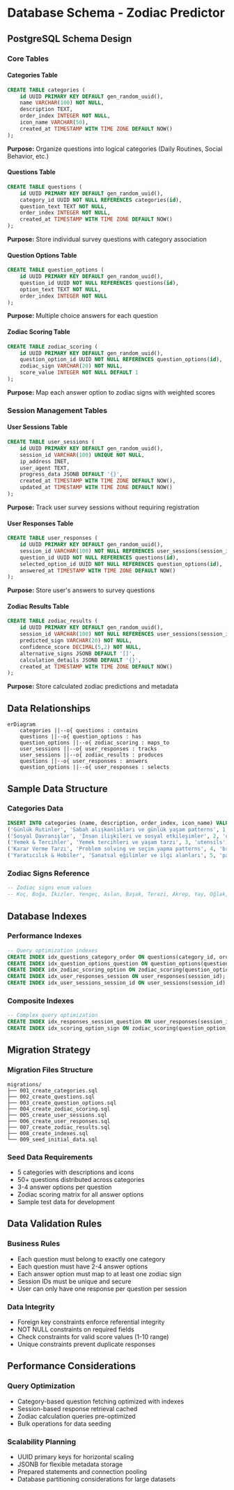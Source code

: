 # Database Schema - Zodiac Predictor

## PostgreSQL Schema Design

### Core Tables

#### Categories Table
```sql
CREATE TABLE categories (
    id UUID PRIMARY KEY DEFAULT gen_random_uuid(),
    name VARCHAR(100) NOT NULL,
    description TEXT,
    order_index INTEGER NOT NULL,
    icon_name VARCHAR(50),
    created_at TIMESTAMP WITH TIME ZONE DEFAULT NOW()
);
```

**Purpose:** Organize questions into logical categories (Daily Routines, Social Behavior, etc.)

#### Questions Table
```sql
CREATE TABLE questions (
    id UUID PRIMARY KEY DEFAULT gen_random_uuid(),
    category_id UUID NOT NULL REFERENCES categories(id),
    question_text TEXT NOT NULL,
    order_index INTEGER NOT NULL,
    created_at TIMESTAMP WITH TIME ZONE DEFAULT NOW()
);
```

**Purpose:** Store individual survey questions with category association

#### Question Options Table
```sql
CREATE TABLE question_options (
    id UUID PRIMARY KEY DEFAULT gen_random_uuid(),
    question_id UUID NOT NULL REFERENCES questions(id),
    option_text TEXT NOT NULL,
    order_index INTEGER NOT NULL
);
```

**Purpose:** Multiple choice answers for each question

#### Zodiac Scoring Table
```sql
CREATE TABLE zodiac_scoring (
    id UUID PRIMARY KEY DEFAULT gen_random_uuid(),
    question_option_id UUID NOT NULL REFERENCES question_options(id),
    zodiac_sign VARCHAR(20) NOT NULL,
    score_value INTEGER NOT NULL DEFAULT 1
);
```

**Purpose:** Map each answer option to zodiac signs with weighted scores

### Session Management Tables

#### User Sessions Table
```sql
CREATE TABLE user_sessions (
    id UUID PRIMARY KEY DEFAULT gen_random_uuid(),
    session_id VARCHAR(100) UNIQUE NOT NULL,
    ip_address INET,
    user_agent TEXT,
    progress_data JSONB DEFAULT '{}',
    created_at TIMESTAMP WITH TIME ZONE DEFAULT NOW(),
    updated_at TIMESTAMP WITH TIME ZONE DEFAULT NOW()
);
```

**Purpose:** Track user survey sessions without requiring registration

#### User Responses Table
```sql
CREATE TABLE user_responses (
    id UUID PRIMARY KEY DEFAULT gen_random_uuid(),
    session_id VARCHAR(100) NOT NULL REFERENCES user_sessions(session_id),
    question_id UUID NOT NULL REFERENCES questions(id),
    selected_option_id UUID NOT NULL REFERENCES question_options(id),
    answered_at TIMESTAMP WITH TIME ZONE DEFAULT NOW()
);
```

**Purpose:** Store user's answers to survey questions

#### Zodiac Results Table
```sql
CREATE TABLE zodiac_results (
    id UUID PRIMARY KEY DEFAULT gen_random_uuid(),
    session_id VARCHAR(100) NOT NULL REFERENCES user_sessions(session_id),
    predicted_sign VARCHAR(20) NOT NULL,
    confidence_score DECIMAL(5,2) NOT NULL,
    alternative_signs JSONB DEFAULT '[]',
    calculation_details JSONB DEFAULT '{}',
    created_at TIMESTAMP WITH TIME ZONE DEFAULT NOW()
);
```

**Purpose:** Store calculated zodiac predictions and metadata

## Data Relationships

```mermaid
erDiagram
    categories ||--o{ questions : contains
    questions ||--o{ question_options : has
    question_options ||--o{ zodiac_scoring : maps_to
    user_sessions ||--o{ user_responses : tracks
    user_sessions ||--o{ zodiac_results : produces
    questions ||--o{ user_responses : answers
    question_options ||--o{ user_responses : selects
```

## Sample Data Structure

### Categories Data
```sql
INSERT INTO categories (name, description, order_index, icon_name) VALUES
('Günlük Rutinler', 'Sabah alışkanlıkları ve günlük yaşam patterns', 1, 'sunrise'),
('Sosyal Davranışlar', 'İnsan ilişkileri ve sosyal etkileşimler', 2, 'users'),
('Yemek & Tercihler', 'Yemek tercihleri ve yaşam tarzı', 3, 'utensils'),
('Karar Verme Tarzı', 'Problem solving ve seçim yapma patterns', 4, 'brain'),
('Yaratıcılık & Hobiler', 'Sanatsal eğilimler ve ilgi alanları', 5, 'palette');
```

### Zodiac Signs Reference
```sql
-- Zodiac signs enum values
-- Koç, Boğa, İkizler, Yengeç, Aslan, Başak, Terazi, Akrep, Yay, Oğlak, Kova, Balık
```

## Database Indexes

### Performance Indexes
```sql
-- Query optimization indexes
CREATE INDEX idx_questions_category_order ON questions(category_id, order_index);
CREATE INDEX idx_question_options_question ON question_options(question_id, order_index);
CREATE INDEX idx_zodiac_scoring_option ON zodiac_scoring(question_option_id);
CREATE INDEX idx_user_responses_session ON user_responses(session_id);
CREATE INDEX idx_user_sessions_session_id ON user_sessions(session_id);
```

### Composite Indexes
```sql
-- Complex query optimization
CREATE INDEX idx_responses_session_question ON user_responses(session_id, question_id);
CREATE INDEX idx_scoring_option_sign ON zodiac_scoring(question_option_id, zodiac_sign);
```

## Migration Strategy

### Migration Files Structure
```
migrations/
├── 001_create_categories.sql
├── 002_create_questions.sql
├── 003_create_question_options.sql
├── 004_create_zodiac_scoring.sql
├── 005_create_user_sessions.sql
├── 006_create_user_responses.sql
├── 007_create_zodiac_results.sql
├── 008_create_indexes.sql
└── 009_seed_initial_data.sql
```

### Seed Data Requirements
- 5 categories with descriptions and icons
- 50+ questions distributed across categories
- 3-4 answer options per question
- Zodiac scoring matrix for all answer options
- Sample test data for development

## Data Validation Rules

### Business Rules
- Each question must belong to exactly one category
- Each question must have 2-4 answer options
- Each answer option must map to at least one zodiac sign
- Session IDs must be unique and secure
- User can only have one response per question per session

### Data Integrity
- Foreign key constraints enforce referential integrity
- NOT NULL constraints on required fields
- Check constraints for valid score values (1-10 range)
- Unique constraints prevent duplicate responses

## Performance Considerations

### Query Optimization
- Category-based question fetching optimized with indexes
- Session-based response retrieval cached
- Zodiac calculation queries pre-optimized
- Bulk operations for data seeding

### Scalability Planning
- UUID primary keys for horizontal scaling
- JSONB for flexible metadata storage
- Prepared statements and connection pooling
- Database partitioning considerations for large datasets